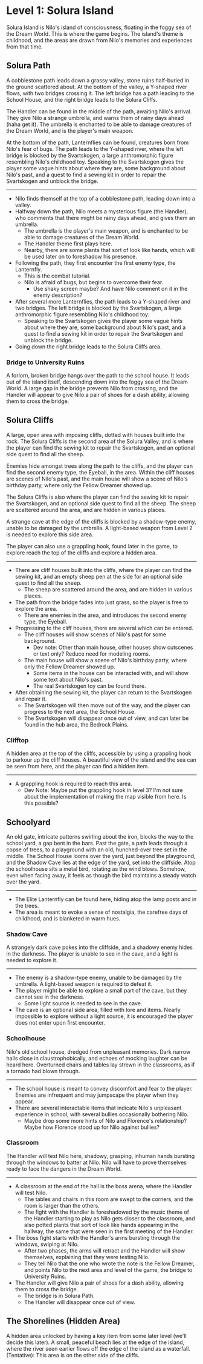 # Level 1: Solura Island

Solura Island is Nilo's island of consciousness, floating in the foggy sea of the Dream World. This is where the game begins. The island's theme is childhood, and the areas are drawn from Nilo's memories and experiences from that time.

## Solura Path

A cobblestone path leads down a grassy valley, stone ruins half-buried in the ground scattered about. At the bottom of the valley, a Y-shaped river flows, with two bridges crossing it. The left bridge has a path leading to the School House, and the right bridge leads to the Solura Cliffs.

The Handler can be found in the middle of the path, awaiting Nilo's arrival. They give Nilo a strange umbrella, and warns them of rainy days ahead (haha get it). The umbrella is enchanted to be able to damage creatures of the Dream World, and is the player's main weapon.

At the bottom of the path, Lanternflies can be found, creatures born from Nilo's fear of bugs. The path leads to the Y-shaped river, where the left bridge is blocked by the Svartskogen, a large anthromorphic figure resembling Nilo's childhood toy. Speaking to the Svartskogen gives the player some vague hints about where they are, some background about Nilo's past, and a quest to find a sewing kit in order to repair the Svartskogen and unblock the bridge.

---

- Nilo finds themself at the top of a cobblestone path, leading down into a valley.
- Halfway down the path, Nilo meets a mysterious figure (the Handler), who comments that there might be rainy days ahead, and gives them an umbrella.
  - The umbrella is the player's main weapon, and is enchanted to be able to damage creatures of the Dream World.
  - The Handler theme first plays here.
  - Nearby, there are some plants that sort of look like hands, which will be used later on to foreshadow his presence.
- Following the path, they first encounter the first enemy type, the Lanternfly.
  - This is the combat tutorial.
  - Nilo is afraid of bugs, but begins to overcome their fear.
    - Use shaky screen maybe? And have Nilo comment on it in the enemy description?
- After several more Lanternflies, the path leads to a Y-shaped river and two bridges. The left bridge is blocked by the Svartskogen, a large anthromorphic figure resembling Nilo's childhood toy.
  - Speaking to the Svartskogen gives the player some vague hints about where they are, some background about Nilo's past, and a quest to find a sewing kit in order to repair the Svartskogen and unblock the bridge.
- Going down the right bridge leads to the Solura Cliffs area.

### Bridge to University Ruins

A forlorn, broken bridge hangs over the path to the school house. It leads out of the island itself, descending down into the foggy sea of the Dream World. A large gap in the bridge prevents Nilo from crossing, and the Handler will appear to give Nilo a pair of shoes for a dash ability, allowing them to cross the bridge.

## Solura Cliffs

A large, open area with imposing cliffs, dotted with houses built into the rock. The Solura Cliffs is the second area of the Solura Valley, and is where the player can find the sewing kit to repair the Svartskogen, and an optional side quest to find all the sheep.

Enemies hide amongst trees along the path to the cliffs, and the player can find the second enemy type, the Eyeball, in the area. Within the cliff houses are scenes of Nilo's past, and the main house will show a scene of Nilo's birthday party, where only the Fellow Dreamer showed up.

The Solura Cliffs is also where the player can find the sewing kit to repair the Svartskogen, and an optional side quest to find all the sheep. The sheep are scattered around the area, and are hidden in various places.

A strange cave at the edge of the cliffs is blocked by a shadow-type enemy, unable to be damaged by the umbrella. A light-based weapon from Level 2 is needed to explore this side area.

The player can also use a grappling hook, found later in the game, to explore reach the top of the cliffs and explore a hidden area.

---

- There are cliff houses built into the cliffs, where the player can find the sewing kit, and an empty sheep pen at the side for an optional side quest to find all the sheep.
  - The sheep are scattered around the area, and are hidden in various places.
- The path from the bridge fades into just grass, so the player is free to explore the area.
  - There are enemies in the area, and introduces the second enemy type, the Eyeball.
- Progressing to the cliff houses, there are several which can be entered.
  - The cliff houses will show scenes of Nilo's past for some background.
    - Dev note: Other than main house, other houses show cutscenes or text only? Reduce need for modeling rooms.
  - The main house will show a scene of Nilo's birthday party, where only the Fellow Dreamer showed up.
    - Some items in the house can be interacted with, and will show some text about Nilo's past.
    - The real Svartskogen toy can be found there.
- After obtaining the sewing kit, the player can return to the Svartskogen and repair it.
  - The Svartskogen will then move out of the way, and the player can progress to the next area, the School House.
  - The Svartskogen will disappear once out of view, and can later be found in the hub area, the Bedrock Plains.

### Clifftop

A hidden area at the top of the cliffs, accessible by using a grappling hook to parkour up the cliff houses. A beautiful view of the island and the sea can be seen from here, and the player can find a hidden item.

---

- A grappling hook is required to reach this area.
  - Dev Note: Maybe put the grappling hook in level 3? I'm not sure about the implementation of making the map visible from here. Is this possible?

## Schoolyard

An old gate, intricate patterns swirling about the iron, blocks the way to the school yard, a gap bent in the bars. Past the gate, a path leads through a copse of trees, to a playground with an old, hunched-over tree set in the middle. The School House looms over the yard, just beyond the playground, and the Shadow Cave lies at the edge of the yard, set into the cliffside. Atop the schoolhouse sits a metal bird, rotating as the wind blows. Somehow, even when facing away, it feels as though the bird maintains a steady watch over the yard.

---

- The Elite Lanternfly can be found here, hiding atop the lamp posts and in the trees.
- The area is meant to evoke a sense of nostalgia, the carefree days of childhood, and is blanketed in warm hues.

### Shadow Cave

A strangely dark cave pokes into the cliffside, and a shadowy enemy hides in the darkness. The player is unable to see in the cave, and a light is needed to explore it.

---

- The enemy is a shadow-type enemy, unable to be damaged by the umbrella. A light-based weapon is required to defeat it.
- The player might be able to explore a small part of the cave, but they cannot see in the darkness.
  - Some light source is needed to see in the cave.
- The cave is an optional side area, filled with lore and items. Nearly impossible to explore without a light source, it is encouraged the player does not enter upon first encounter.

### Schoolhouse

Nilo's old school house, dredged from unpleasant memories. Dark narrow halls close in claustrophobically, and echoes of mocking laughter can be heard here. Overturned chairs and tables lay strewn in the classrooms, as if a tornado had blown through.

---

- The school house is meant to convey discomfort and fear to the player. Enemies are infrequent and may jumpscape the player when they appear.
- There are several interactable items that indicate Nilo's unpleasant experience in school, with several bullies occasionally bothering Nilo.
  - Maybe drop some more hints of Nilo and Florence's relationship? Maybe how Florence stood up for Nilo against bullies?

### Classroom

The Handler will test Nilo here, shadowy, grasping, inhuman hands bursting through the windows to batter at Nilo. Nilo will have to prove themselves ready to face the dangers in the Dream World.

---

- A classroom at the end of the hall is the boss arena, where the Handler will test Nilo.
  - The tables and chairs in this room are swept to the corners, and the room is larger than the others.
  - The fight with the Handler is foreshadowed by the music theme of the Handler starting to play as Nilo gets closer to the classroom, and also potted plants that sort of look like hands appearing in the hallway, the same that were seen in the first meeting of the Handler.
- The boss fight starts with the Handler's arms bursting through the windows, swiping at Nilo.
  - After two phases, the arms will retract and the Handler will show themselves, explaining that they were testing Nilo.
  - They tell Nilo that the one who wrote the note is the Fellow Dreamer, and points Nilo to the next area and level of the game, the bridge to University Ruins.
- The Handler will give Nilo a pair of shoes for a dash ability, allowing them to cross the bridge.
  - The bridge is in Solura Path.
  - The Handler will disappear once out of view.

## The Shorelines (Hidden Area)

A hidden area unlocked by having a key item from some later level (we'll decide this later). A small, peaceful beach lies at the edge of the island, where the river seen earlier flows off the edge of the island as a waterfall. (Tentative): This area is on the other side of the cliffs.
